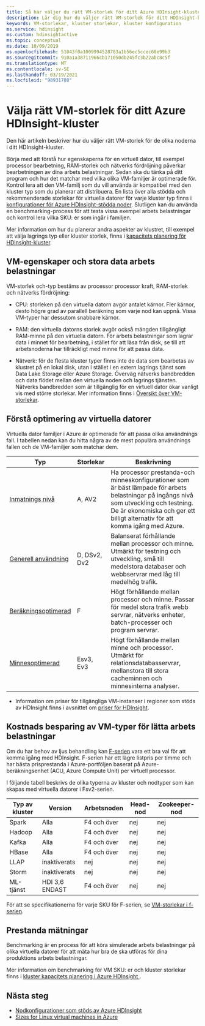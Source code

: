 ```yaml
---
title: Så här väljer du rätt VM-storlek för ditt Azure HDInsight-kluster
description: Lär dig hur du väljer rätt VM-storlek för ditt HDInsight-kluster.
keywords: VM-storlekar, kluster storlekar, kluster konfiguration
ms.service: hdinsight
ms.custom: hdinsightactive
ms.topic: conceptual
ms.date: 10/09/2019
ms.openlocfilehash: 51043f0a1009994528783a1b56ec5ccec68e99b3
ms.sourcegitcommit: 910a1a38711966cb171050db245fc3b22abc8c5f
ms.translationtype: MT
ms.contentlocale: sv-SE
ms.lasthandoff: 03/19/2021
ms.locfileid: "98931788"
---
```

# <a name="selecting-the-right-vm-size-for-your-azure-hdinsight-cluster"></a>Välja rätt VM-storlek för ditt Azure HDInsight-kluster

Den här artikeln beskriver hur du väljer rätt VM-storlek för de olika noderna i ditt HDInsight-kluster. 

Börja med att förstå hur egenskaperna för en virtuell dator, till exempel processor bearbetning, RAM-storlek och nätverks fördröjning påverkar bearbetningen av dina arbets belastningar. Sedan ska du tänka på ditt program och hur det matchar med vilka olika VM-familjer är optimerade för. Kontrol lera att den VM-familj som du vill använda är kompatibel med den kluster typ som du planerar att distribuera. En lista över alla stödda och rekommenderade storlekar för virtuella datorer för varje kluster typ finns i [konfigurationer för Azure HDInsight-stödda noder](hdinsight-supported-node-configuration.md). Slutligen kan du använda en benchmarking-process för att testa vissa exempel arbets belastningar och kontrol lera vilka SKU: er som ingår i familjen.

Mer information om hur du planerar andra aspekter av klustret, till exempel att välja lagrings typ eller kluster storlek, finns i [kapacitets planering för HDInsight-kluster](hdinsight-capacity-planning.md).

## <a name="vm-properties-and-big-data-workloads"></a>VM-egenskaper och stora data arbets belastningar

VM-storlek och-typ bestäms av processor processor kraft, RAM-storlek och nätverks fördröjning:

- CPU: storleken på den virtuella datorn avgör antalet kärnor. Fler kärnor, desto högre grad av parallell beräkning som varje nod kan uppnå. Vissa VM-typer har dessutom snabbare kärnor.

- RAM: den virtuella datorns storlek avgör också mängden tillgängligt RAM-minne på den virtuella datorn. För arbets belastningar som lagrar data i minnet för bearbetning, i stället för att läsa från disk, se till att arbetsnoderna har tillräckligt med minne för att passa data.

- Nätverk: för de flesta kluster typer finns inte de data som bearbetas av klustret på en lokal disk, utan i stället i en extern lagrings tjänst som Data Lake Storage eller Azure Storage. Överväg nätverks bandbredden och data flödet mellan den virtuella noden och lagrings tjänsten. Nätverks bandbredden som är tillgänglig för en virtuell dator ökar vanligt vis med större storlekar. Mer information finns i [Översikt över VM-storlekar](../virtual-machines/sizes.md).

## <a name="understanding-vm-optimization"></a>Förstå optimering av virtuella datorer

Virtuella dator familjer i Azure är optimerade för att passa olika användnings fall. I tabellen nedan kan du hitta några av de mest populära användnings fallen och de VM-familjer som matchar dem.

| Typ                     | Storlekar           |    Beskrivning       |
|--------------------------|-------------------|------------------------------------------------------------------------------------------------------------------------------------|
| [Inmatnings nivå](../virtual-machines/sizes-general.md)          | A, AV2  | Ha processor prestanda-och minneskonfigurationer som är bäst lämpade för arbets belastningar på ingångs nivå som utveckling och testning. De är ekonomiska och ger ett billigt alternativ för att komma igång med Azure. |
| [Generell användning](../virtual-machines/sizes-general.md)          | D, DSv2, Dv2  | Balanserat förhållande mellan processor och minne. Utmärkt för testning och utveckling, små till medelstora databaser och webbservrar med låg till medelhög trafik. |
| [Beräkningsoptimerad](../virtual-machines/sizes-compute.md)        | F           | Högt förhållande mellan processor och minne. Passar för medel stora trafik webb servrar, nätverks enheter, batch-processer och program servrar.        |
| [Minnesoptimerad](../virtual-machines/sizes-memory.md)         | Esv3, Ev3  | Högt förhållande mellan minne och processor. Utmärkt för relationsdatabasservrar, mellanstora till stora cacheminnen och minnesinterna analyser.                 |

- Information om priser för tillgängliga VM-instanser i regioner som stöds av HDInsight finns i avsnittet om [priser för HDInsight](https://azure.microsoft.com/pricing/details/hdinsight/).

## <a name="cost-saving-vm-types-for-light-workloads"></a>Kostnads besparing av VM-typer för lätta arbets belastningar

Om du har behov av ljus behandling kan [F-serien](https://azure.microsoft.com/blog/f-series-vm-size/) vara ett bra val för att komma igång med HDInsight. F-serien har ett lägre listpris per timme och har bästa prisprestanda i Azure-portföljen baserat på Azure-beräkningsenhet (ACU, Azure Compute Unit) per virtuell processor.

I följande tabell beskrivs de olika typerna av kluster och nodtyper som kan skapas med virtuella datorer i Fsv2-serien.

| Typ av kluster | Version | Arbetsnoden | Head-nod | Zookeeper-nod |
|---|---|---|---|---|
| Spark | Alla | F4 och över | nej | nej |
| Hadoop | Alla | F4 och över | nej | nej |
| Kafka | Alla | F4 och över | nej | nej |
| HBase | Alla | F4 och över | nej | nej |
| LLAP | inaktiverats | nej | nej | nej |
| Storm | inaktiverats | nej | nej | nej |
| ML-tjänst | HDI 3,6 ENDAST | F4 och över | nej | nej |

För att se specifikationerna för varje SKU för F-serien, se [VM-storlekar i f-serien](https://azure.microsoft.com/blog/f-series-vm-size/).

## <a name="benchmarking"></a>Prestanda mätningar

Benchmarking är en process för att köra simulerade arbets belastningar på olika virtuella datorer för att mäta hur bra de ska utföras för dina produktions arbets belastningar. 

Mer information om benchmarking för VM SKU: er och kluster storlekar finns i [kluster kapacitets planering i Azure HDInsight ](hdinsight-capacity-planning.md#choose-the-vm-size-and-type).

## <a name="next-steps"></a>Nästa steg

- [Nodkonfigurationer som stöds av Azure HDInsight](hdinsight-supported-node-configuration.md)
- [Sizes for Linux virtual machines in Azure](../virtual-machines/sizes.md)